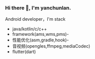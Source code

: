 ### Hi there 👋, I'm yanchunlan.

Android developer，I'm stack

- java/kotlin/c/c++
- framework(ams,wms,pms)-
- 性能优化(asm,gradle,hook)-
- 音视频(opengles,ffmpeg,mediaCodec)
- flutter(dart)

<!--

### Github State
![github stats](https://github-readme-stats.vercel.app/api?username=yanchunlan&show_icons=true&theme=radical)

-->
